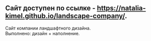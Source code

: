 ## Сайт доступен по ссылке - https://natalia-kimel.github.io/landscape-company/.  
Сайт компании ландшафтного дизайна.  
Выполнено: дизайн + наполнение.
